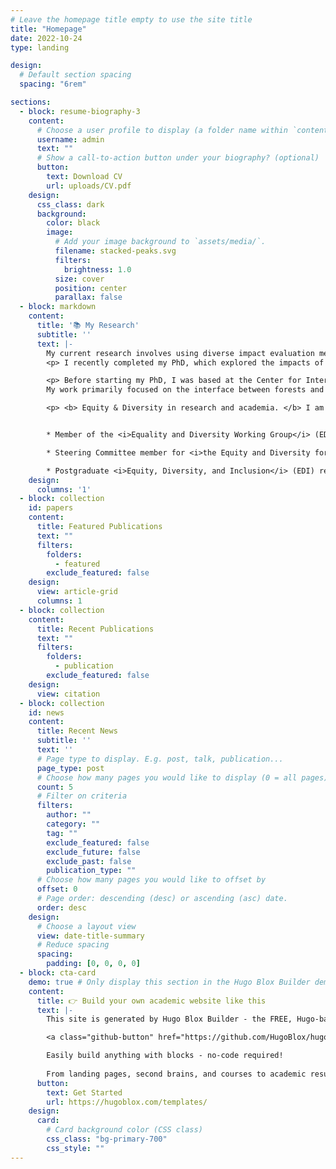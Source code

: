 ```yaml
---
# Leave the homepage title empty to use the site title
title: "Homepage"
date: 2022-10-24
type: landing

design:
  # Default section spacing
  spacing: "6rem"

sections:
  - block: resume-biography-3
    content:
      # Choose a user profile to display (a folder name within `content/authors/`)
      username: admin
      text: ""
      # Show a call-to-action button under your biography? (optional)
      button:
        text: Download CV
        url: uploads/CV.pdf
    design:
      css_class: dark
      background:
        color: black
        image:
          # Add your image background to `assets/media/`.
          filename: stacked-peaks.svg
          filters:
            brightness: 1.0
          size: cover
          position: center
          parallax: false
  - block: markdown
    content:
      title: '📚 My Research'
      subtitle: ''
      text: |-
        My current research involves using diverse impact evaluation methods to understand and measure the impacts of land-use interventions. My current focus is finding ways to support the nation-wide Community Forestry programme in Indonesia.  </p>
        <p> I recently completed my PhD, which explored the impacts of land-use change in Indonesia on forest ecosystems and the well-being of local communities. I recieved a scholarship from Erasmus Mundus to pursue a double Master's degree in Sustainable Tropical Forestry (SUTROFOR) from the University of Copenhagen, Denmark, and AgroParisTech Montpellier, France.  </p> 

        <p> Before starting my PhD, I was based at the Center for International Forestry Research (CIFOR) Headquarters in Bogor, Indonesia.
        My work primarily focused on the interface between forests and aquatic ecosystems across the tropics and what implications this has for food security and nutrition. My work has mostly been on socio-environmental issues within the context of tropical forestry in Indonesia. </p>

        <p> <b> Equity & Diversity in research and academia. </b> I am actively involved in several initiatives that aim to address the unequal barriers and risks in fieldwork, academia, and the broader environmental sector:</p>


        * Member of the <i>Equality and Diversity Working Group</i> (EDWG) for the British Ecological Society (BES)

        * Steering Committee member for <i>the Equity and Diversity for all Genders in Ecology</i> (EDGE) Gender Network, BES

        * Postgraduate <i>Equity, Diversity, and Inclusion</i> (EDI) representative in the School of Anthropology and Conservation (SAC), University of Kent </p1>
    design:
      columns: '1'
  - block: collection
    id: papers
    content:
      title: Featured Publications
      text: ""
      filters:
        folders:
          - featured
        exclude_featured: false
    design:
      view: article-grid
      columns: 1
  - block: collection
    content:
      title: Recent Publications
      text: ""
      filters:
        folders:
          - publication
        exclude_featured: false
    design:
      view: citation
  - block: collection
    id: news
    content:
      title: Recent News
      subtitle: ''
      text: ''
      # Page type to display. E.g. post, talk, publication...
      page_type: post
      # Choose how many pages you would like to display (0 = all pages)
      count: 5
      # Filter on criteria
      filters:
        author: ""
        category: ""
        tag: ""
        exclude_featured: false
        exclude_future: false
        exclude_past: false
        publication_type: ""
      # Choose how many pages you would like to offset by
      offset: 0
      # Page order: descending (desc) or ascending (asc) date.
      order: desc
    design:
      # Choose a layout view
      view: date-title-summary
      # Reduce spacing
      spacing:
        padding: [0, 0, 0, 0]
  - block: cta-card
    demo: true # Only display this section in the Hugo Blox Builder demo site
    content:
      title: 👉 Build your own academic website like this
      text: |-
        This site is generated by Hugo Blox Builder - the FREE, Hugo-based open source website builder trusted by 250,000+ academics like you.

        <a class="github-button" href="https://github.com/HugoBlox/hugo-blox-builder" data-color-scheme="no-preference: light; light: light; dark: dark;" data-icon="octicon-star" data-size="large" data-show-count="true" aria-label="Star HugoBlox/hugo-blox-builder on GitHub">Star</a>

        Easily build anything with blocks - no-code required!
        
        From landing pages, second brains, and courses to academic resumés, conferences, and tech blogs.
      button:
        text: Get Started
        url: https://hugoblox.com/templates/
    design:
      card:
        # Card background color (CSS class)
        css_class: "bg-primary-700"
        css_style: ""
---
```

